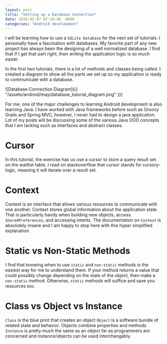 ```yaml
---
layout: post
title: "Setting up a Database Connection"
date: 2018-05-07 07:34:00 -0600
categories: "Android development"
---
```


I will be learning how to use a `SQLite Database` for the next set of tutorials. I personally have a fascination with databases. My favorite part of any new project has always been the designing of a well normalized database. I find that if I get that part right, then writing the application logic is so much easier.

In the first two tutorials, there is a lot of methods and classes being called. I created a diagram to show all the parts we set up so my application is ready to communicate with a database.

![Database Connection Diagram]({{ "/assets/android/may/database_tutorial_diagram.png" }})


For me, one of the major challenges to learning Android development is also learning Java. I have worked with Java frameworks before such as Groovy Grails and Spring MVC, however, I never had to design a java application. Lot of my posts will be discussing some of the various Java OOD concepts that I am lacking such as interfaces and abstract classes. 

# Cursor
In this tutorial, the exercise has us use a cursor to store a query result set on the waitlist table. I read on stackoverflow that cursor stands for cursory-logic, meaning it will iterate over a result set.

# Context
Context is an interface that allows various resources to communicate with one another. Context stores global information about the application state. That is particularly handy when building new objects, access `SharedPreferences`, and accessing intents. The documentation on `Context` is absolutely insane and I am happy to stop here with this hyper simplified explanation. 


# Static vs Non-Static Methods
I find that knowing when to use `static` and `non-static` methods is the easiest way for me to understand them. If your method returns a value that could possibly change depending on the state of the object, then make a `non-static` method. Otherwise, `static` methods will suffice and save you resources too. 


# Class vs Object vs Instance
`Class` is the blue print that creates an object
`Object` is a software bundle of related state and behavior. Objects combine properties and methods 
`Instance` is pretty much the same as an object far as programmers are concerned and instance/objects can be used interchangably.
  

